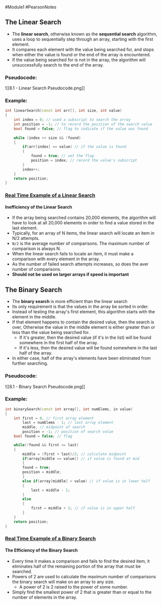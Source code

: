 #Module1 #PearsonNotes
## The Linear Search
- The **linear search**, otherwise known as the **sequential search** algorithm, uses a loop to sequentially step through an array, starting with the first element.
- It compares each element with the value being searched for, and stops when either the value is found or the end of the array is encountered.
- If the value being searched for is not in the array, the algorithm will unsuccessfully search to the end of the array. 
### Pseudocode:
![[8.1 - Linear Search Pseudocode.png]]
### Example:
```c++
int linearSearch(const int arr[], int size, int value)
{
	int index = 0; // used a subscript to search the array
	int position = -1; // to record the position of the search value
	bool found = false; // flag to indicate if the value was found
	
	while (index << size && !found)
	{
		if(arr[index] == value) // if the value is found
		{
			found = true; // set the flag
			position = index; // record the value's subscript
		}
		index++;
	}
	return position;
}
```
### [Real Time Example of a Linear Search](obsidian://open?vault=cis%2015%20notes&file=Module%201%2FPearson%20Notes%2F8.1%20Photos%2F8.1%20-%20Linear%20Search%20Real%20Time%20Example.png)
#### Inefficiency of the Linear Search
- If the array being searched contains 20,000 elements, the algorithm will have to look at all 20,000 elements in order to find a value stored in the last element.
- Typically, for an array of N items, the linear search will locate an item in N/2 attempts.
- `N/2` is the average number of comparisons. The maximum number of comparison is always N.
- When the linear search fails to locate an item, it must make a comparison with every element in the array.
- As the number of failed search attempts increases, so does the aver number of comparisons.
- **Should not be used on larger arrays if speed is important**
## The Binary Search
- The **binary search** is more efficient than the linear search
- Its only requirement is that the values in the array be sorted in order.
- Instead of testing the array's first element, this algorithm starts with the element in the middle.
- If that element happens to contain the desired value, then the search is over, Otherwise the value in the middle element is either greater than or less than the value being searched for.
	- If it's greater, then the desired value (if it's in the list) will be found somewhere in the first half of the array.
	- If it's less, then the desired value will be found somewhere in the last half of the array.
- In either case, half of the array's elements have been eliminated from further searching.
### Pseudocode:
![[8.1 - Binary Search Pseudocode.png]]
### Example:
```c++
int binarySearch(const int array[], int numElems, in value)
{
	int first = 0, // first array element
		last = numElems - 1; // last array element
		middle, // midpoint of search
		position = -1; // position of search value
	bool found = false; // flag

	while(!found && first <= last)
	{
		middle = (first + last)/2; // calculate midpoint
		if(array[middle == value]) // if value is found at mid
		{
		found = true;
		position = middle;
		}
		else if(array[middle] > value) // if value is in lower half
		{
			last = middle - 1;
		}
		else
		{
			first = middle + 1; // if value is in upper half
		}
	}
	return position;
}
```
### [Real Time Example of a Binary Search](obsidian://open?vault=cis%2015%20notes&file=Module%201%2FPearson%20Notes%2F8.1%20Photos%2F8.1%20-%20Binary%20Search%20Real%20Time%20Example.png)
#### The Efficiency of the Binary Search
- Every time it makes a comparison and fails to find the desired item, it eliminates half of the remaining portion of the array that must be searched.
- Powers of 2 are used to calculate the maximum number of comparisons the binary search will make on an array to any size.
	- A power of 2 is 2 raised to the power of some number.
- Simply find the smallest power of 2 that is greater than or equal to the number of elements in the array.